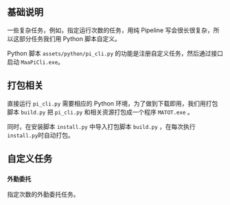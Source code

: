 ## 基础说明

一些复杂任务，例如，指定运行次数的任务，用纯 Pipeline 写会很长很复杂，所以这部分任务我们用 Python 脚本自定义。

Python 脚本 `assets/python/pi_cli.py` 的功能是注册自定义任务，然后通过接口启动 `MaaPiCli.exe`。 

## 打包相关

直接运行 `pi_cli.py` 需要相应的 Python 环境，为了做到下载即用，我们用打包脚本 `build.py` 把 `pi_cli.py` 和相关资源打包成一个程序 `MATOT.exe` 。

同时，在安装脚本 `install.py` 中导入打包脚本 `build.py` ，在每次执行`install.py`时自动打包。

## 自定义任务

### `外勤委托`

指定次数的外勤委托任务。